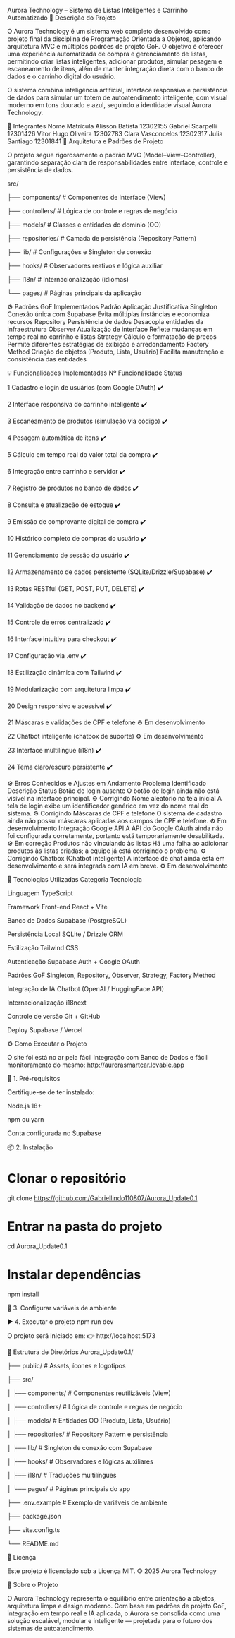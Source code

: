 Aurora Technology – Sistema de Listas Inteligentes e Carrinho Automatizado
🧠 Descrição do Projeto

O Aurora Technology é um sistema web completo desenvolvido como projeto final da disciplina de Programação Orientada a Objetos, aplicando arquitetura MVC e múltiplos padrões de projeto GoF.
O objetivo é oferecer uma experiência automatizada de compra e gerenciamento de listas, permitindo criar listas inteligentes, adicionar produtos, simular pesagem e escaneamento de itens, além de manter integração direta com o banco de dados e o carrinho digital do usuário.

O sistema combina inteligência artificial, interface responsiva e persistência de dados para simular um totem de autoatendimento inteligente, com visual moderno em tons dourado e azul, seguindo a identidade visual Aurora Technology.

👥 Integrantes
Nome	Matrícula
Alisson Batista	12302155
Gabriel Scarpelli	12301426
Vitor Hugo Oliveira	12302783
Clara Vasconcelos	12302317
Julia Santiago	12301841
🧩 Arquitetura e Padrões de Projeto

O projeto segue rigorosamente o padrão MVC (Model–View–Controller), garantindo separação clara de responsabilidades entre interface, controle e persistência de dados.

src/

├── components/     # Componentes de interface (View)

├── controllers/    # Lógica de controle e regras de negócio

├── models/         # Classes e entidades do domínio (OO)

├── repositories/   # Camada de persistência (Repository Pattern)

├── lib/            # Configurações e Singleton de conexão

├── hooks/          # Observadores reativos e lógica auxiliar

├── i18n/           # Internacionalização (idiomas)

└── pages/          # Páginas principais da aplicação

⚙️ Padrões GoF Implementados
Padrão	Aplicação	Justificativa
Singleton	Conexão única com Supabase	Evita múltiplas instâncias e economiza recursos
Repository	Persistência de dados	Desacopla entidades da infraestrutura
Observer	Atualização de interface	Reflete mudanças em tempo real no carrinho e listas
Strategy	Cálculo e formatação de preços	Permite diferentes estratégias de exibição e arredondamento
Factory Method	Criação de objetos (Produto, Lista, Usuário)	Facilita manutenção e consistência das entidades

💡 Funcionalidades Implementadas
Nº	Funcionalidade	Status

1	Cadastro e login de usuários (com Google OAuth)	✔️

2	Interface responsiva do carrinho inteligente	✔️

3	Escaneamento de produtos (simulação via código)	✔️

4	Pesagem automática de itens	✔️

5	Cálculo em tempo real do valor total da compra	✔️

6	Integração entre carrinho e servidor	✔️

7	Registro de produtos no banco de dados	✔️

8	Consulta e atualização de estoque	✔️

9	Emissão de comprovante digital de compra	✔️

10	Histórico completo de compras do usuário	✔️

11	Gerenciamento de sessão do usuário	✔️

12	Armazenamento de dados persistente (SQLite/Drizzle/Supabase)	✔️

13	Rotas RESTful (GET, POST, PUT, DELETE)	✔️

14	Validação de dados no backend	✔️

15	Controle de erros centralizado	✔️

16	Interface intuitiva para checkout	✔️

17	Configuração via .env	✔️

18	Estilização dinâmica com Tailwind	✔️

19	Modularização com arquitetura limpa	✔️

20	Design responsivo e acessível	✔️

21	Máscaras e validações de CPF e telefone	⚙️ Em desenvolvimento

22	Chatbot inteligente (chatbox de suporte)	⚙️ Em desenvolvimento

23	Interface multilíngue (i18n)	✔️

24	Tema claro/escuro persistente	✔️

⚙️ Erros Conhecidos e Ajustes em Andamento
Problema Identificado	Descrição	Status
Botão de login ausente	O botão de login ainda não está visível na interface principal.	⚙️ Corrigindo
Nome aleatório na tela inicial	A tela de login exibe um identificador genérico em vez do nome real do sistema.	⚙️ Corrigindo
Máscaras de CPF e telefone	O sistema de cadastro ainda não possui máscaras aplicadas aos campos de CPF e telefone.	⚙️ Em desenvolvimento
Integração Google API	A API do Google OAuth ainda não foi configurada corretamente, portanto está temporariamente desabilitada.	⚙️ Em correção
Produtos não vinculando às listas	Há uma falha ao adicionar produtos às listas criadas; a equipe já está corrigindo o problema.	⚙️ Corrigindo
Chatbox (Chatbot inteligente)	A interface de chat ainda está em desenvolvimento e será integrada com IA em breve.	⚙️ Em desenvolvimento

🧰 Tecnologias Utilizadas
Categoria	Tecnologia

Linguagem	TypeScript

Framework Front-end	React + Vite

Banco de Dados	Supabase (PostgreSQL)

Persistência Local	SQLite / Drizzle ORM

Estilização	Tailwind CSS

Autenticação	Supabase Auth + Google OAuth

Padrões GoF	Singleton, Repository, Observer, Strategy, Factory Method

Integração de IA	Chatbot (OpenAI / HuggingFace API)

Internacionalização	i18next

Controle de versão	Git + GitHub

Deploy	Supabase / Vercel

⚙️ Como Executar o Projeto

O site foi está no ar pela fácil integração com Banco de Dados e fácil monitoramento do mesmo: http://aurorasmartcar.lovable.app

🔧 1. Pré-requisitos

Certifique-se de ter instalado:

Node.js 18+

npm ou yarn

Conta configurada no Supabase

📦 2. Instalação
# Clonar o repositório
git clone https://github.com/Gabriellindo110807/Aurora_Update0.1

# Entrar na pasta do projeto
cd Aurora_Update0.1

# Instalar dependências
npm install

🔐 3. Configurar variáveis de ambiente


▶️ 4. Executar o projeto
npm run dev


O projeto será iniciado em:
👉 http://localhost:5173

📂 Estrutura de Diretórios
Aurora_Update0.1/

├── public/                  # Assets, ícones e logotipos

├── src/

│   ├── components/           # Componentes reutilizáveis (View)

│   ├── controllers/          # Lógica de controle e regras de negócio

│   ├── models/               # Entidades OO (Produto, Lista, Usuário)

│   ├── repositories/         # Repository Pattern e persistência

│   ├── lib/                  # Singleton de conexão com Supabase

│   ├── hooks/                # Observadores e lógicas auxiliares

│   ├── i18n/                 # Traduções multilíngues

│   └── pages/                # Páginas principais do app

├── .env.example              # Exemplo de variáveis de ambiente

├── package.json

├── vite.config.ts

└── README.md

🧾 Licença

Este projeto é licenciado sob a Licença MIT.
© 2025 Aurora Technology

🚀 Sobre o Projeto

O Aurora Technology representa o equilíbrio entre orientação a objetos, arquitetura limpa e design moderno.
Com base em padrões de projeto GoF, integração em tempo real e IA aplicada, o Aurora se consolida como uma solução escalável, modular e inteligente — projetada para o futuro dos sistemas de autoatendimento.
